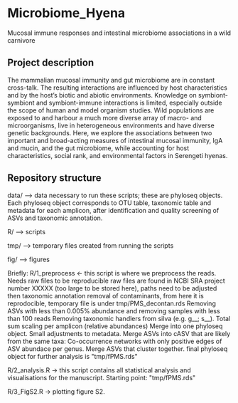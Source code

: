 # Microbiome_Hyena

Mucosal immune responses and intestinal microbiome associations in a wild carnivore

## Project description
The mammalian mucosal immunity and gut microbiome are in constant cross-talk. The resulting interactions are influenced by host characteristics and by the host’s biotic and abiotic environments. Knowledge on symbiont-symbiont and symbiont-immune interactions is limited, especially outside the scope of human and model organism studies. Wild populations are exposed to and harbour a much more diverse array of macro- and microorganisms, live in heterogeneous environments and have diverse genetic backgrounds. Here, we explore the associations between two important and broad-acting measures of intestinal mucosal immunity, IgA and mucin, and the gut microbiome, while accounting for host characteristics, social rank, and environmental factors in Serengeti hyenas. 

## Repository structure
data/ --> data necessary to run these scripts; these are phyloseq objects. Each phyloseq object corresponds to OTU table, taxonomic table and metadata for each amplicon, after identification and quality screening of ASVs and taxonomic annotation.

R/ --> scripts

tmp/ --> temporary files created from running the scripts

fig/ --> figures

Briefly:
R/1_preprocess <- this script is where we preprocess the reads. Needs raw files to be reproducible
raw files are found in NCBI SRA project number XXXXX (too large to be stored here), paths need to be adjusted then
taxonomic annotation
removal of contaminants, from here it is reprodocible, temporary file is under tmp/PMS_decontan.rds
Removing ASVs with less than 0.005% abundance and removing samples with less than 100 reads
Removing taxonomic handlers from silva (e.g. g__; s__).
Total sum scaling per amplicon (relative abundances)
Merge into one phyloseq object.
Small adjustments to metadata.
Merge ASVs into cASV that are likely from the same taxa: Co-occurrence networks with only positive edges of ASV abundace per genus. Merge ASVs that cluster together.
final phyloseq object for further analysis is "tmp/fPMS.rds"

R/2_analysis.R -> this script contains all statistical analysis and visualisations for the manuscript. Starting point: "tmp/fPMS.rds"

R/3_FigS2.R -> plotting figure S2.
